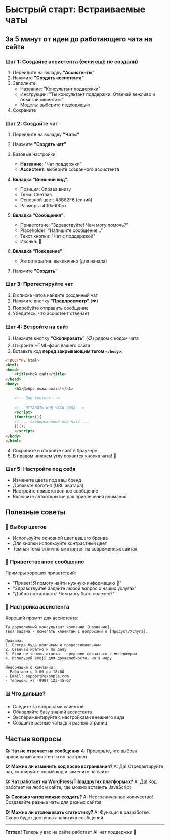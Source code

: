 # Быстрый старт: Встраиваемые чаты

## За 5 минут от идеи до работающего чата на сайте

### Шаг 1: Создайте ассистента (если ещё не создали)
1. Перейдите на вкладку **"Ассистенты"**
2. Нажмите **"Создать ассистента"**
3. Заполните:
   - Название: "Консультант поддержки"
   - Инструкции: "Ты консультант поддержки. Отвечай вежливо и помогай клиентам."
   - Модель: выберите подходящую
4. Сохраните

### Шаг 2: Создайте чат
1. Перейдите на вкладку **"Чаты"**
2. Нажмите **"Создать чат"**
3. Базовые настройки:
   - **Название**: "Чат поддержки"
   - **Ассистент**: выберите созданного ассистента
   
4. **Вкладка "Внешний вид"**:
   - Позиция: Справа внизу
   - Тема: Светлая
   - Основной цвет: #3B82F6 (синий)
   - Размеры: 400x600px
   
5. **Вкладка "Сообщения"**:
   - Приветствие: "Здравствуйте! Чем могу помочь?"
   - Placeholder: "Напишите сообщение..."
   - Текст кнопки: "Чат с поддержкой"
   - Иконка: 💬

6. **Вкладка "Поведение"**:
   - Автооткрытие: выключено (для начала)

7. Нажмите **"Создать"**

### Шаг 3: Протестируйте чат
1. В списке чатов найдите созданный чат
2. Нажмите кнопку **"Предпросмотр"** (👁️)
3. Попробуйте отправить сообщение
4. Убедитесь, что ассистент отвечает

### Шаг 4: Встройте на сайт
1. Нажмите кнопку **"Скопировать"** (📋) рядом с кодом чата
2. Откройте HTML-файл вашего сайта
3. Вставьте код **перед закрывающим тегом `</body>`**:

```html
<!DOCTYPE html>
<html>
<head>
    <title>Мой сайт</title>
</head>
<body>
    <h1>Добро пожаловать!</h1>
    
    <!-- Ваш контент -->
    
    <!-- ВСТАВИТЬ КОД ЧАТА СЮДА -->
    <script>
    (function(){
    // ... скопированный код чата ...
    })();
    </script>
</body>
</html>
```

4. Сохраните и откройте сайт в браузере
5. В правом нижнем углу появится кнопка чата! 🎉

### Шаг 5: Настройте под себя
- Измените цвета под ваш бренд
- Добавьте логотип (URL аватара)
- Настройте приветственное сообщение
- Включите автооткрытие для привлечения внимания

## Полезные советы

### 🎨 Выбор цветов
- Используйте основной цвет вашего бренда
- Для кнопки используйте контрастный цвет
- Темная тема отлично смотрится на современных сайтах

### 💬 Приветственное сообщение
Примеры хороших приветствий:
- "Привет! Я помогу найти нужную информацию 👋"
- "Здравствуйте! Задайте любой вопрос о наших услугах"
- "Добро пожаловать! Чем могу быть полезен?"

### 🤖 Настройка ассистента
Хороший промпт для ассистента:
```
Ты дружелюбный консультант компании [Название].
Твоя задача - помогать клиентам с вопросами о [Продукт/Услуга].

Правила:
1. Всегда будь вежливым и профессиональным
2. Отвечай кратко и по делу
3. Если не знаешь ответа - предложи связаться с менеджером
4. Используй emoji для дружелюбности, но в меру

Информация о компании:
- Работаем с 9:00 до 18:00
- Email: support@example.com
- Телефон: +7 (999) 123-45-67
```

### 📊 Что дальше?
- Следите за вопросами клиентов
- Обновляйте базу знаний ассистента
- Экспериментируйте с настройками внешнего вида
- Создайте разные чаты для разных страниц

## Частые вопросы

**Q: Чат не отвечает на сообщения**
A: Проверьте, что выбран правильный ассистент и он настроен

**Q: Можно ли изменить код после встраивания?**
A: Да! Отредактируйте чат, скопируйте новый код и замените на сайте

**Q: Чат работает на WordPress/Tilda/других платформах?**
A: Да! Код работает на любом сайте, где можно вставить JavaScript

**Q: Сколько чатов можно создать?**
A: Неограниченное количество! Создавайте разные чаты для разных сайтов

**Q: Можно ли отслеживать статистику?**
A: Функция в разработке. Скоро будет доступна аналитика сообщений

---

**Готово!** Теперь у вас на сайте работает AI-чат поддержки 🚀
